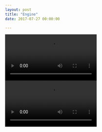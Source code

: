 ```yaml
---
layout: post
title: "Engine"
date: 2017-07-27 00:00:00

---
```


<video class="image main" controls>
    <source src="/video/engine_test1.mp4" type="video/mp4">
    Your browser does not support the video tag.
</video>
<video class="image main" controls>
    <source src="/video/engine_test2.mp4" type="video/mp4">
    Your browser does not support the video tag.
</video>
